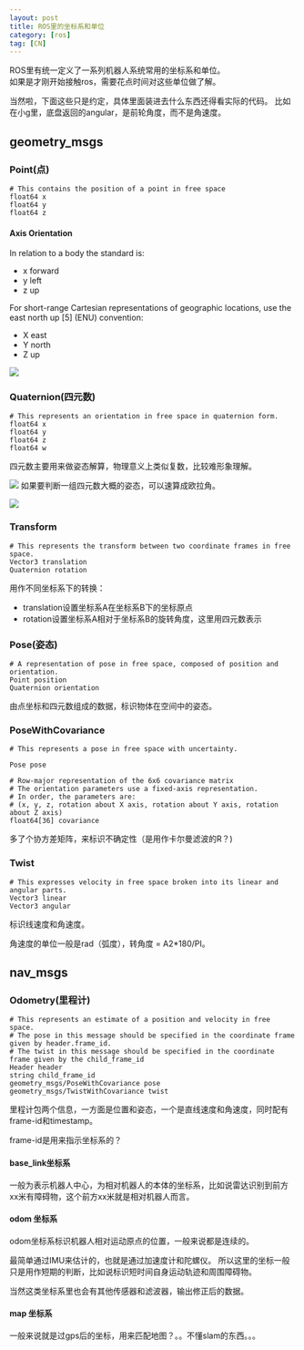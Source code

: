 ```yaml
---
layout: post
title: ROS里的坐标系和单位
category: [ros]
tag: [CN]
---
```


ROS里有统一定义了一系列机器人系统常用的坐标系和单位。  
如果是才刚开始接触ros，需要花点时间对这些单位做了解。  

当然啦，下面这些只是约定，具体里面装进去什么东西还得看实际的代码。
比如在小g里，底盘返回的angular，是前轮角度，而不是角速度。

## geometry_msgs

### Point(点)
```
# This contains the position of a point in free space
float64 x
float64 y
float64 z
```

#### Axis Orientation
In relation to a body the standard is:  
* x forward  
* y left  
* z up  

For short-range Cartesian representations of geographic locations, use the east north up [5] (ENU) convention:  
* X east  
* Y north  
* Z up  

![](http://www.pirobot.org/blog/0018/right_hand_axes.jpg)

### Quaternion(四元数)
```
# This represents an orientation in free space in quaternion form.
float64 x
float64 y
float64 z
float64 w
```

四元数主要用来做姿态解算，物理意义上类似复数，比较难形象理解。  

![](https://img-blog.csdn.net/20160819164635818)
如果要判断一组四元数大概的姿态，可以速算成欧拉角。

![](https://gss3.bdstatic.com/7Po3dSag_xI4khGkpoWK1HF6hhy/baike/s%3D220/sign=21c3f1d9fe1f4134e437027c151e95c1/962bd40735fae6cdfc54c75b0cb30f2442a70f23.jpg)

### Transform
```
# This represents the transform between two coordinate frames in free space.
Vector3 translation
Quaternion rotation
```

用作不同坐标系下的转换：
* translation设置坐标系A在坐标系B下的坐标原点 
* rotation设置坐标系A相对于坐标系B的旋转角度，这里用四元数表示

### Pose(姿态)
```
# A representation of pose in free space, composed of position and orientation. 
Point position
Quaternion orientation
```

由点坐标和四元数组成的数据，标识物体在空间中的姿态。



### PoseWithCovariance
```
# This represents a pose in free space with uncertainty.

Pose pose

# Row-major representation of the 6x6 covariance matrix
# The orientation parameters use a fixed-axis representation.
# In order, the parameters are:
# (x, y, z, rotation about X axis, rotation about Y axis, rotation about Z axis)
float64[36] covariance
```

多了个协方差矩阵，来标识不确定性（是用作卡尔曼滤波的R？)


### Twist

```
# This expresses velocity in free space broken into its linear and angular parts.
Vector3 linear
Vector3 angular
```

标识线速度和角速度。

角速度的单位一般是rad（弧度），转角度 = A2*180/PI。

## nav_msgs

### Odometry(里程计)

```
# This represents an estimate of a position and velocity in free space.  
# The pose in this message should be specified in the coordinate frame given by header.frame_id.
# The twist in this message should be specified in the coordinate frame given by the child_frame_id
Header header
string child_frame_id
geometry_msgs/PoseWithCovariance pose
geometry_msgs/TwistWithCovariance twist
```

里程计包两个信息，一方面是位置和姿态，一个是直线速度和角速度，同时配有frame-id和timestamp。

frame-id是用来指示坐标系的？

#### base_link坐标系
一般为表示机器人中心，为相对机器人的本体的坐标系，比如说雷达识别到前方xx米有障碍物，这个前方xx米就是相对机器人而言。

#### odom 坐标系
odom坐标系标识机器人相对运动原点的位置，一般来说都是连续的。

最简单通过IMU来估计的，也就是通过加速度计和陀螺仪。
所以这里的坐标一般只是用作短期的判断，比如说标识短时间自身运动轨迹和周围障碍物。

当然这类坐标系里也会有其他传感器和滤波器，输出修正后的数据。

#### map 坐标系
一般来说就是过gps后的坐标，用来匹配地图？。。不懂slam的东西。。。



